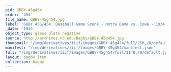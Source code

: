 ```yaml
---
pid: GBBY-45g454
order: '454'
file_name: GBBY-45g454.jpg
label: 'GBBY 45G/454: Baseball Game Scene - Notre Dame vs. Iowa - 1934'
_date: '1934'
object_type: glass plate negative
source: http://archives.nd.edu/Bagby/GBBY-45g454.jpg
thumbnail: "/img/derivatives/iiif/images/GBBY-45g454/full/250,/0/default.jpg"
manifest: "/img/derivatives/iiif/images/GBBY-45g454/manifest.json"
full: "/img/derivatives/iiif/images/GBBY-45g454/full/1140,/0/default.jpg"
layout: bagby_item
collection: bagby
---
```

